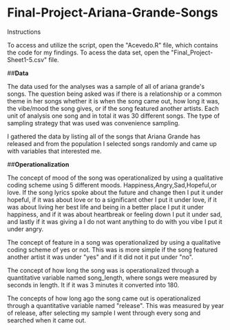 # Final-Project-Ariana-Grande-Songs
Instructions

To access and utilize the script, open the "Acevedo.R" file, which contains the code for my findings. To acess the data set, open the "Final_Project-Sheet1-5.csv" file.

##**Data**

The data used for the analyses was a sample of all of ariana grande's songs. The question being asked was if there is a relationship or a common theme in her songs whether it is when the song came out, how long it was, the vibe/mood the song gives, or if the song featured another artists. Each unit of analysis one song and in total it was 30 different songs. The type of sampling strategy that was used was convenience sampling. 

I gathered the data by listing all of the songs that Ariana Grande has released and from the population I selected songs randomly and came up with variables that interested me.

##**Operationalization**

The concept of mood of the song was operationalized by using a qualitative coding scheme using 5 different moods. Happiness,Angry,Sad,Hopeful,or love. If the song lyrics spoke about the future and change then I put it under hopeful, if it was about love or to a significant other I put it under love, if it was about living her best life and being in a better place I put it under happiness, and if it was about heartbreak or feeling down I put it under sad, and lastly if it was giving a I do not want anything to do with you vibe I put it under angry.

The concept of feature in a song was operationalized by using a qualitative coding scheme of yes or not. This was is more simple if the song featured another artist it was under "yes" and if it did not it put under "no".

The concept of how long the song was is operationalized through a quantitative variable named song_length, where songs were measured by seconds in length. It if it was 3 minutes it converted into 180. 

The concepts of how long ago the song came out is operationalized through a quantitative variable named "release". This was measured by year of release, after selecting my sample I went through every song and searched when it came out.
